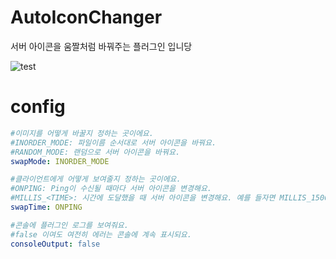 # AutoIconChanger
서버 아이콘을 움짤처럼 바꿔주는 플러그인 입니당

![test](https://user-images.githubusercontent.com/99476164/153716713-500dacad-bef5-4d42-b0ab-a91c2846a7a9.gif)

# config
```yaml
#이미지를 어떻게 바꿀지 정하는 곳이에요.
#INORDER_MODE: 파일이름 순서대로 서버 아이콘을 바꿔요.
#RANDOM_MODE: 랜덤으로 서버 아이콘을 바꿔요.
swapMode: INORDER_MODE

#클라이언트에게 어떻게 보여줄지 정하는 곳이에요.
#ONPING: Ping이 수신될 때마다 서버 아이콘을 변경해요.
#MILLIS_<TIME>: 시간에 도달했을 때 서버 아이콘을 변경해요. 예를 들자면 MILLIS_15000으로 설정하면 서버 아이콘을 15초마다 변경해요.
swapTime: ONPING

#콘솔에 플러그인 로그를 보여줘요.
#false 이여도 여전히 에러는 콘솔에 계속 표시되요.
consoleOutput: false
```
